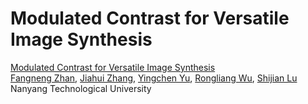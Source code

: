 # Modulated Contrast for Versatile Image Synthesis

[Modulated Contrast for Versatile Image Synthesis](arxiv)  
 [Fangneng Zhan](https://sites.google.com/view/fnzhan), [Jiahui Zhang]( ), [Yingchen Yu](https://scholar.google.com.sg/citations?user=0cet0X8AAAAJ&hl=en), [Rongliang Wu](https://scholar.google.com.sg/citations?user=SZkh3iAAAAAJ&hl=en), [Shijian Lu](https://scholar.google.com.sg/citations?user=uYmK-A0AAAAJ&hl=en) <br>
Nanyang Technological University <br>
